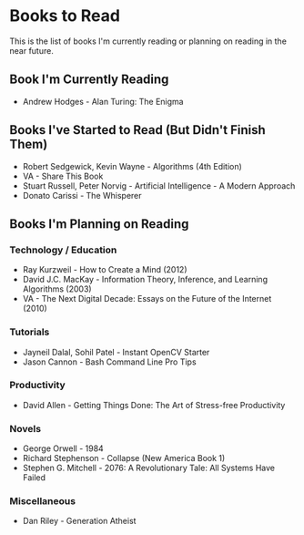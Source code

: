 # Books to Read

This is the list of books I'm currently reading or planning on reading in the near future.

## Book I'm Currently Reading

* Andrew Hodges - Alan Turing: The Enigma

## Books I've Started to Read (But Didn't Finish Them)

* Robert Sedgewick, Kevin Wayne - Algorithms (4th Edition)
* VA - Share This Book
* Stuart Russell, Peter Norvig - Artificial Intelligence - A Modern Approach
* Donato Carissi - The Whisperer

## Books I'm Planning on Reading

### Technology / Education

* Ray Kurzweil - How to Create a Mind (2012)
* David J.C. MacKay - Information Theory, Inference, and Learning Algorithms (2003)
* VA - The Next Digital Decade: Essays on the Future of the Internet (2010)

### Tutorials

* Jayneil Dalal, Sohil Patel - Instant OpenCV Starter
* Jason Cannon - Bash Command Line Pro Tips

### Productivity

* David Allen - Getting Things Done: The Art of Stress-free Productivity

### Novels

* George Orwell - 1984
* Richard Stephenson - Collapse (New America Book 1)
* Stephen G. Mitchell - 2076: A Revolutionary Tale: All Systems Have Failed

### Miscellaneous

* Dan Riley - Generation Atheist
